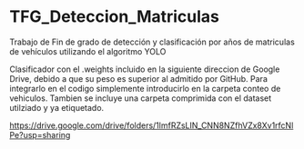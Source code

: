 # TFG_Deteccion_Matriculas
Trabajo de Fin de grado de detección y clasificación por años de matriculas de vehículos utilizando el algoritmo YOLO



Clasificador con el .weights incluido en la siguiente direccion de Google Drive, debido a que su peso es superior al admitido por GitHub. Para integrarlo en el codigo simplemente introducirlo en la carpeta conteo de vehiculos. Tambien se incluye una carpeta comprimida con el dataset utilziado y ya etiquetado.

https://drive.google.com/drive/folders/1lmfRZsLIN_CNN8NZfhVZx8Xv1rfcNlPe?usp=sharing
